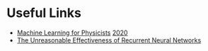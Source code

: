 # Useful Links
* [Machine Learning for Physicists](machine-learning-for-physicists.org) [2020](https://pad.gwdg.de/s/HJtiTE__U)
* [The Unreasonable Effectiveness of Recurrent Neural Networks](http://karpathy.github.io/2015/05/21/rnn-effectiveness/)
